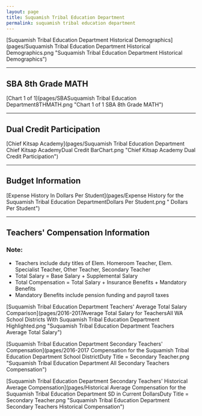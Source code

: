```yaml
---
layout: page
title: Suquamish Tribal Education Department
permalink: suquamish tribal education department
---
```



[Suquamish Tribal Education Department Historical Demographics](pages/Suquamish Tribal Education Department Historical Demographics.png "Suquamish Tribal Education Department Historical Demographics")

___

## SBA 8th Grade MATH

[Chart 1 of 1](pages/SBASuquamish Tribal Education Department8THMATH.png "Chart 1 of 1 SBA 8th Grade MATH")


___

## Dual Credit Participation

[Chief Kitsap Academy](pages/Suquamish Tribal Education Department Chief Kitsap AcademyDual Credit BarChart.png "Chief Kitsap Academy Dual Credit Participation")


___

## Budget Information

[Expense History In Dollars Per Student](pages/Expense History for the Suquamish Tribal Education DepartmentDollars Per Student.png " Dollars Per Student")


___

## Teachers' Compensation Information
### Note:
- Teachers include duty titles of Elem. Homeroom Teacher, Elem. Specialist Teacher, Other Teacher, Secondary Teacher
- Total Salary = Base Salary + Supplemental Salary
- Total Compensation = Total Salary + Insurance Benefits + Mandatory Benefits
- Mandatory Benefits include pension funding and payroll taxes

[Suquamish Tribal Education Department Teachers' Average Total Salary Comparison](pages/2016-2017Average Total Salary for TeachersAll WA School Districts With Suquamish Tribal Education Department Highlighted.png "Suquamish Tribal Education Department Teachers Average Total Salary")

[Suquamish Tribal Education Department Secondary Teachers' Compensation](pages/2016-2017 Compensation for the Suquamish Tribal Education Department School DistrictDuty Title = Secondary Teacher.png "Suquamish Tribal Education Department All Secondary Teachers Compensation")

[Suquamish Tribal Education Department Secondary Teachers' Historical Average Compensation](pages/Historical Average Compensation for the Suquamish Tribal Education Department SD in Current DollarsDuty Title = Secondary Teacher.png "Suquamish Tribal Education Department Secondary Teachers Historical Compensation")

